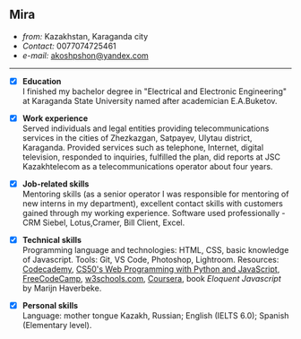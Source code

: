 ## Mira 

* _from:_ Kazakhstan, Karaganda city  
* _Contact:_ 0077074725461  
* _e-mail:_ akoshpshon@yandex.com

---

-[x] **Education**  
       I finished my bachelor degree in "Electrical and Electronic Engineering" at Karaganda State University named after academician E.A.Buketov.

-[x] **Work experience**  
       Served individuals and legal entities providing telecommunications services in the cities of Zhezkazgan, Satpayev, Ulytau district, Karaganda. Provided services such as telephone, Internet, digital television, responded to inquiries, fulfilled the plan, did reports at JSC Kazakhtelecom as a telecommunications operator about four years.

-[x] **Job-related skills**  
       Mentoring skills (as a senior operator I was responsible for mentoring of new interns in my department), excellent contact skills with customers gained through my working experience. Software used professionally - CRM Siebel, Lotus,Cramer, Bill Client, Excel.

-[x] **Technical skills**  
       Programming language and technologies: HTML, CSS, basic knowledge of Javascript.
      Tools: Git, VS Code, Photoshop, Lightroom.
      Resources: [Codecademy](https://www.codecademy.com/learn), [CS50's Web Programming with Python and JavaScript](https://www.edx.org/course/cs50s-web-programming-with-python-and-javascript), [FreeCodeCamp](https://www.freecodecamp.org/), [w3schools.com](https://www.w3schools.com/), [Coursera](https://www.coursera.org/learn/algorithms-part1), book _Eloquent Javascript_ by Marijn Haverbeke.

-[x] **Personal skills**  
       Language: mother tongue Kazakh, Russian; English (IELTS 6.0); Spanish (Elementary level).
